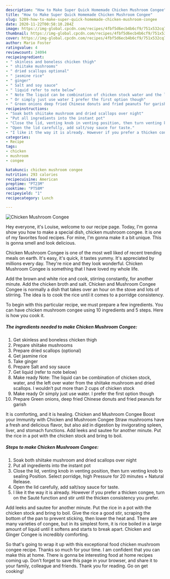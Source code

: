 ```yaml
---
description: "How to Make Super Quick Homemade Chicken Mushroom Congee"
title: "How to Make Super Quick Homemade Chicken Mushroom Congee"
slug: 5209-how-to-make-super-quick-homemade-chicken-mushroom-congee
date: 2020-11-22T00:58:10.284Z
image: https://img-global.cpcdn.com/recipes/4fbf5d6ecb4b6cf9/751x532cq70/chicken-mushroom-congee-recipe-main-photo.jpg
thumbnail: https://img-global.cpcdn.com/recipes/4fbf5d6ecb4b6cf9/751x532cq70/chicken-mushroom-congee-recipe-main-photo.jpg
cover: https://img-global.cpcdn.com/recipes/4fbf5d6ecb4b6cf9/751x532cq70/chicken-mushroom-congee-recipe-main-photo.jpg
author: Mario Foster
ratingvalue: 4
reviewcount: 24094
recipeingredient:
- " skinless and boneless chicken thigh"
- " shiitake mushrooms"
- " dried scallops optional"
- " jasmine rice"
- " ginger"
- " Salt and soy sauce"
- " liquid refer to note below"
- " Note The liquid can be combination of chicken stock water and the left over water from the shiitake mushroom and dried scallops I wouldnt put more than 2 cups of chicken stock"
- " Or simply just use water I prefer the first option though"
- " Green onions deep fried Chinese donuts and fried peanuts for garish"
recipeinstructions:
- "Soak both shiitake mushroom and dried scallops over night"
- "Put all ingredients into the instant pot"
- "Close the lid, venting knob in venting position, then turn venting knob to sealing Position. Select porridge, high Pressure for 20 minutes + Natural Release."
- "Open the lid carefully, add salt/soy sauce for taste."
- "I like it the way it is already. However if you prefer a thicken congee, turn on the Sauté function and stir until the thicken consistency you prefer."
categories:
- Recipe
tags:
- chicken
- mushroom
- congee

katakunci: chicken mushroom congee 
nutrition: 293 calories
recipecuisine: American
preptime: "PT23M"
cooktime: "PT58M"
recipeyield: "1"
recipecategory: Lunch

---
```



![Chicken Mushroom Congee](https://img-global.cpcdn.com/recipes/4fbf5d6ecb4b6cf9/751x532cq70/chicken-mushroom-congee-recipe-main-photo.jpg)

Hey everyone, it's Louise, welcome to our recipe page. Today, I'm gonna show you how to make a special dish, chicken mushroom congee. It is one of my favorites food recipes. For mine, I'm gonna make it a bit unique. This is gonna smell and look delicious.

Chicken Mushroom Congee is one of the most well liked of recent trending meals on earth. It's easy, it's quick, it tastes yummy. It's appreciated by millions every day. They're nice and they look wonderful. Chicken Mushroom Congee is something that I have loved my whole life.

Add the brown and white rice and cook, stirring constantly, for another minute. Add the chicken broth and salt. Chicken and Mushroom Congee Congee is normally a dish that takes over an hour on the stove and lots of stirring. The idea is to cook the rice until it comes to a porridge consistency.


To begin with this particular recipe, we must prepare a few ingredients. You can have chicken mushroom congee using 10 ingredients and 5 steps. Here is how you cook it.

<!--inarticleads1-->

##### The ingredients needed to make Chicken Mushroom Congee:

1. Get  skinless and boneless chicken thigh
1. Prepare  shiitake mushrooms
1. Prepare  dried scallops (optional)
1. Get  jasmine rice
1. Take  ginger
1. Prepare  Salt and soy sauce
1. Get  liquid (refer to note below)
1. Make ready  Note: The liquid can be combination of chicken stock, water, and the left over water from the shiitake mushroom and dried scallops. I wouldn’t put more than 2 cups of chicken stock
1. Make ready  Or simply just use water. I prefer the first option though
1. Prepare  Green onions, deep fried Chinese donuts and fried peanuts for garish


It is comforting, and it is healing. Chicken and Mushroom Congee Boost your Immunity with Chicken and Mushroom Congee Straw mushrooms have a fresh and delicious flavor, but also aid in digestion by invigorating spleen, liver, and stomach functions. Add leeks and sautee for another minute. Put the rice in a pot with the chicken stock and bring to boil. 

<!--inarticleads2-->

##### Steps to make Chicken Mushroom Congee:

1. Soak both shiitake mushroom and dried scallops over night
1. Put all ingredients into the instant pot
1. Close the lid, venting knob in venting position, then turn venting knob to sealing Position. Select porridge, high Pressure for 20 minutes + Natural Release.
1. Open the lid carefully, add salt/soy sauce for taste.
1. I like it the way it is already. However if you prefer a thicken congee, turn on the Sauté function and stir until the thicken consistency you prefer.


Add leeks and sautee for another minute. Put the rice in a pot with the chicken stock and bring to boil. Give the rice a good stir, scraping the bottom of the pan to prevent sticking, then lower the heat and. There are many varieties of congee, but in its simplest form, it is rice boiled in a large amount of liquid until it softens and starts to break apart. Chicken and Ginger Congee is incredibly comforting. 

So that's going to wrap it up with this exceptional food chicken mushroom congee recipe. Thanks so much for your time. I am confident that you can make this at home. There is gonna be interesting food at home recipes coming up. Don't forget to save this page in your browser, and share it to your family, colleague and friends. Thank you for reading. Go on get cooking!
